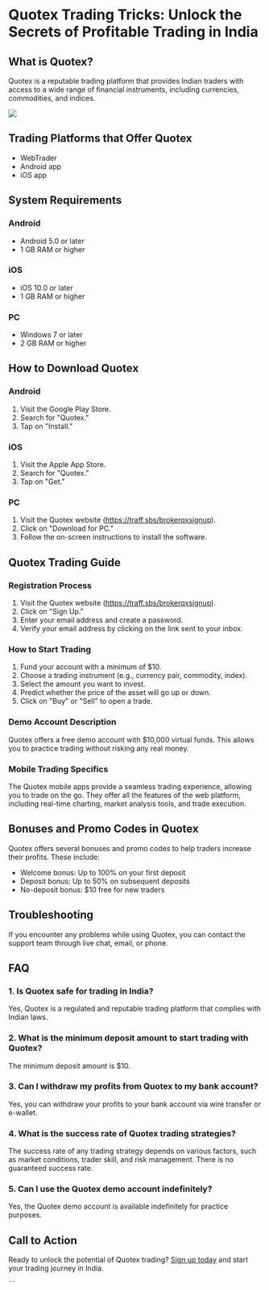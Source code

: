 # Quotex Trading Tricks: Unlock the Secrets of Profitable Trading in India

## What is Quotex?

Quotex is a reputable trading platform that provides Indian traders with
access to a wide range of financial instruments, including currencies,
commodities, and indices.

[![](https://static.quotex.io/files/4_en/300_250.jpg)](https://traff.sbs/brokerqxlid)

## Trading Platforms that Offer Quotex

-   WebTrader
-   Android app
-   iOS app

## System Requirements

### Android

-   Android 5.0 or later
-   1 GB RAM or higher

### iOS

-   iOS 10.0 or later
-   1 GB RAM or higher

### PC

-   Windows 7 or later
-   2 GB RAM or higher

## How to Download Quotex

### Android

1.  Visit the Google Play Store.
2.  Search for "Quotex."
3.  Tap on "Install."

### iOS

1.  Visit the Apple App Store.
2.  Search for "Quotex."
3.  Tap on "Get."

### PC

1.  Visit the Quotex website (https://traff.sbs/brokerqxsignup).
2.  Click on "Download for PC."
3.  Follow the on-screen instructions to install the software.

## Quotex Trading Guide

### Registration Process

1.  Visit the Quotex website (https://traff.sbs/brokerqxsignup).
2.  Click on "Sign Up."
3.  Enter your email address and create a password.
4.  Verify your email address by clicking on the link sent to your
    inbox.

### How to Start Trading

1.  Fund your account with a minimum of \$10.
2.  Choose a trading instrument (e.g., currency pair, commodity, index).
3.  Select the amount you want to invest.
4.  Predict whether the price of the asset will go up or down.
5.  Click on "Buy" or "Sell" to open a trade.

### Demo Account Description

Quotex offers a free demo account with \$10,000 virtual funds. This
allows you to practice trading without risking any real money.

### Mobile Trading Specifics

The Quotex mobile apps provide a seamless trading experience, allowing
you to trade on the go. They offer all the features of the web platform,
including real-time charting, market analysis tools, and trade
execution.

## Bonuses and Promo Codes in Quotex

Quotex offers several bonuses and promo codes to help traders increase
their profits. These include:

-   Welcome bonus: Up to 100% on your first deposit
-   Deposit bonus: Up to 50% on subsequent deposits
-   No-deposit bonus: \$10 free for new traders

## Troubleshooting

If you encounter any problems while using Quotex, you can contact the
support team through live chat, email, or phone.

## FAQ

### 1. Is Quotex safe for trading in India?

Yes, Quotex is a regulated and reputable trading platform that complies
with Indian laws.

### 2. What is the minimum deposit amount to start trading with Quotex?

The minimum deposit amount is \$10.

### 3. Can I withdraw my profits from Quotex to my bank account?

Yes, you can withdraw your profits to your bank account via wire
transfer or e-wallet.

### 4. What is the success rate of Quotex trading strategies?

The success rate of any trading strategy depends on various factors,
such as market conditions, trader skill, and risk management. There is
no guaranteed success rate.

### 5. Can I use the Quotex demo account indefinitely?

Yes, the Quotex demo account is available indefinitely for practice
purposes.

## Call to Action

Ready to unlock the potential of Quotex trading? [Sign up
today](\%22https://traff.sbs/brokerqxsignup\%22) and start your trading
journey in India.

\`\`\`

